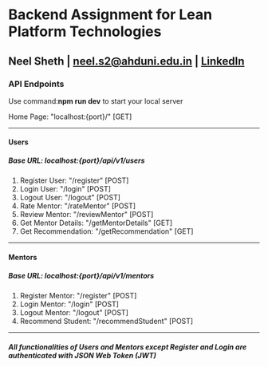 # Backend Assignment for **Lean Platform Technologies**

## **Neel Sheth | neel.s2@ahduni.edu.in | [LinkedIn](https://www.linkedin.com/in/neel-sheth-4779641bb/)**
### **API Endpoints**

Use command:**npm run dev** to start your local server

Home Page: "localhost:{port}/" [GET]

-------------------------------------------------------------------------------------------------------------------------------------------
#### **Users**
##### Base URL: localhost:{port}/api/v1/users
  1.  Register User: "/register" [POST]
  2.  Login User: "/login" [POST]
  3.  Logout User: "/logout" [POST]
  4.  Rate Mentor: "/rateMentor" [POST]
  5.  Review Mentor: "/reviewMentor" [POST]
  6.  Get Mentor Details: "/getMentorDetails" [GET]
  7.  Get Recommendation: "/getRecommendation" [GET]
-------------------------------------------------------------------------------------------------------------------------------------------
#### **Mentors**
##### Base URL: localhost:{port}/api/v1/mentors
  1.  Register Mentor: "/register" [POST]
  2.  Login Mentor: "/login" [POST]
  3.  Logout Mentor: "/logout" [POST]
  4.  Recommend Student: "/recommendStudent" [POST]

-------------------------------------------------------------------------------------------------------------------------------------------

##### All functionalities of Users and Mentors except Register and Login are authenticated with JSON Web Token (JWT)
